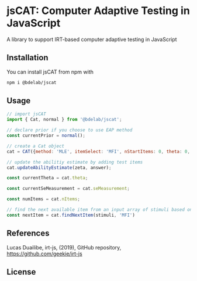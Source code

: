 # jsCAT: Computer Adaptive Testing in JavaScript
A library to support IRT-based computer adaptive testing in JavaScript

## Installation 
You can install jsCAT from npm with 
```bash
npm i @bdelab/jscat
```

## Usage
```JavaScript
// import jsCAT
import { Cat, normal } from '@bdelab/jscat';

// declare prior if you choose to use EAP method
const currentPrior = normal();

// create a Cat object 
cat = CAT({method: 'MLE', itemSelect: 'MFI', nStartItems: 0, theta: 0, minTheta: 4, maxTheta: 4, prior: currentPrior})

// update the abilitiy estimate by adding test items 
cat.updateAbilityEstimate(zeta, answer);

const currentTheta = cat.theta;

const currentSeMeasurement = cat.seMeasurement;

const numItems = cat.nItems;

// find the next available item from an input array of stimuli based on a selection method
const nextItem = cat.findNextItem(stimuli, 'MFI')
```

## References
Lucas Duailibe, irt-js, (2019), GitHub repository, https://github.com/geekie/irt-js

## License
